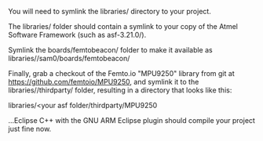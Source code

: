 You will need to symlink the libraries/ directory to your project.

The libraries/ folder should contain a symlink to your copy of the 
Atmel Software Framework (such as asf-3.21.0/).

Symlink the boards/femtobeacon/ folder to make it available as 
libraries/<your asf folder>/sam0/boards/femtobeacon/

Finally, grab a checkout of the Femto.io "MPU9250" library from git at 
https://github.com/femtoio/MPU9250, and symlink it to the 
libraries/<your asf folder>/thirdparty/ folder, resulting in a directory 
that looks like this:

libraries/<your asf folder/thirdparty/MPU9250

...Eclipse C++ with the GNU ARM Eclipse plugin should compile your project 
just fine now.
